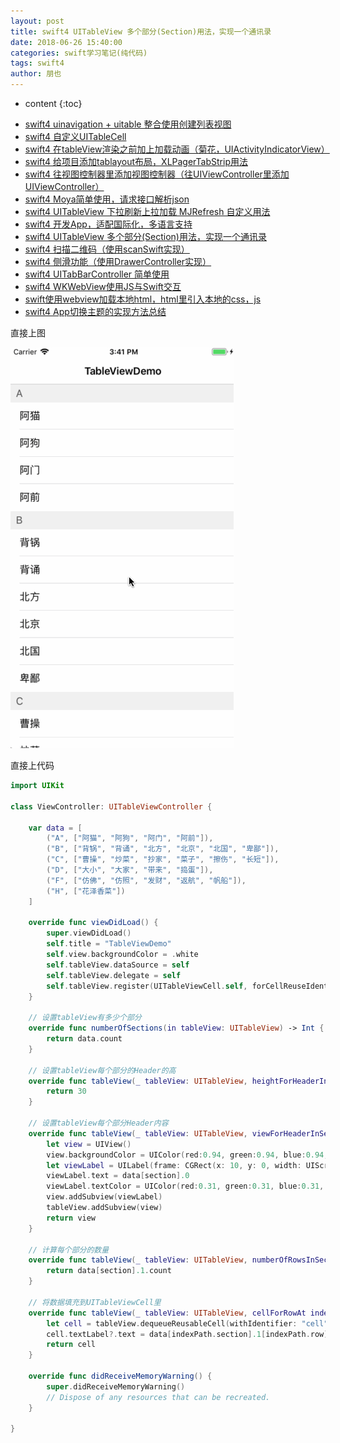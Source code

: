 ```yaml
---
layout: post
title: swift4 UITableView 多个部分(Section)用法，实现一个通讯录
date: 2018-06-26 15:40:00
categories: swift学习笔记(纯代码)
tags: swift4
author: 朋也
---
```


* content
{:toc}

- [swift4 uinavigation + uitable 整合使用创建列表视图](https://atjiu.github.io/2018/06/08/swift-uinavigation-uitable/)
- [swift4 自定义UITableCell](https://atjiu.github.io/2018/06/09/swfit-uitableview-uitablecell/)
- [swift4 在tableView渲染之前加上加载动画（菊花，UIActivityIndicatorView）](https://atjiu.github.io/2018/06/11/swift-tableview-activity-indicator/)
- [swift4 给项目添加tablayout布局，XLPagerTabStrip用法](https://atjiu.github.io/2018/06/13/swift-tablayout-xlpagertabstrip/)
- [swift4 往视图控制器里添加视图控制器（往UIViewController里添加UIViewController）](https://atjiu.github.io/2018/06/13/swift-adduiviewcontroller-to-uiviewcontroller/)
- [swift4 Moya简单使用，请求接口解析json](https://atjiu.github.io/2018/06/14/swift-moya/)
- [swift4 UITableView 下拉刷新上拉加载 MJRefresh 自定义用法](https://atjiu.github.io/2018/06/20/swift-pullrefresh-loadmore/)
- [swift4 开发App，适配国际化，多语言支持](https://atjiu.github.io/2018/06/20/swift-localizable/)
- [swift4 UITableView 多个部分(Section)用法，实现一个通讯录](https://atjiu.github.io/2018/06/26/swift-tableview-multipart-section/)
- [swift4 扫描二维码（使用scanSwift实现）](https://atjiu.github.io/2018/06/27/swift-scan-qrcode/)
- [swift4 侧滑功能（使用DrawerController实现）](https://atjiu.github.io/2018/06/29/swift-drawercontroller/)
- [swift4 UITabBarController 简单使用](https://atjiu.github.io/2018/06/29/swift-tabbarcontroller/)
- [swift4 WKWebView使用JS与Swift交互](https://atjiu.github.io/2018/07/05/swift-webview-javascript/)
- [swift使用webview加载本地html，html里引入本地的css，js](https://atjiu.github.io/2018/10/31/swift-webview-load-css-js/)
- [swift4 App切换主题的实现方法总结](https://atjiu.github.io/2018/11/09/swift-theme/)

直接上图

![](/assets/images/tableview-multipart-section.gif)




直接上代码

```swift
import UIKit

class ViewController: UITableViewController {

    var data = [
        ("A", ["阿猫", "阿狗", "阿门", "阿前"]),
        ("B", ["背锅", "背诵", "北方", "北京", "北国", "卑鄙"]),
        ("C", ["曹操", "炒菜", "抄家", "菜子", "擦伤", "长短"]),
        ("D", ["大小", "大家", "带来", "捣蛋"]),
        ("F", ["仿佛", "仿照", "发财", "返航", "帆船"]),
        ("H", ["花泽香菜"])
    ]

    override func viewDidLoad() {
        super.viewDidLoad()
        self.title = "TableViewDemo"
        self.view.backgroundColor = .white
        self.tableView.dataSource = self
        self.tableView.delegate = self
        self.tableView.register(UITableViewCell.self, forCellReuseIdentifier: "cell")
    }

    // 设置tableView有多少个部分
    override func numberOfSections(in tableView: UITableView) -> Int {
        return data.count
    }

    // 设置tableView每个部分的Header的高
    override func tableView(_ tableView: UITableView, heightForHeaderInSection section: Int) -> CGFloat {
        return 30
    }

    // 设置tableView每个部分Header内容
    override func tableView(_ tableView: UITableView, viewForHeaderInSection section: Int) -> UIView? {
        let view = UIView()
        view.backgroundColor = UIColor(red:0.94, green:0.94, blue:0.94, alpha:1.0)
        let viewLabel = UILabel(frame: CGRect(x: 10, y: 0, width: UIScreen.main.bounds.size.width, height: 30))
        viewLabel.text = data[section].0
        viewLabel.textColor = UIColor(red:0.31, green:0.31, blue:0.31, alpha:1.0)
        view.addSubview(viewLabel)
        tableView.addSubview(view)
        return view
    }

    // 计算每个部分的数量
    override func tableView(_ tableView: UITableView, numberOfRowsInSection section: Int) -> Int {
        return data[section].1.count
    }

    // 将数据填充到UITableViewCell里
    override func tableView(_ tableView: UITableView, cellForRowAt indexPath: IndexPath) -> UITableViewCell {
        let cell = tableView.dequeueReusableCell(withIdentifier: "cell", for: indexPath)
        cell.textLabel?.text = data[indexPath.section].1[indexPath.row]
        return cell
    }

    override func didReceiveMemoryWarning() {
        super.didReceiveMemoryWarning()
        // Dispose of any resources that can be recreated.
    }

}
```
